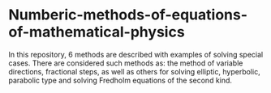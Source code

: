 # Numberic-methods-of-equations-of-mathematical-physics
In this repository, 6 methods are described with examples of solving special cases. There are considered such methods as: the method of variable directions, fractional steps, as well as others for solving elliptic, hyperbolic, parabolic type and solving Fredholm equations of the second kind.
